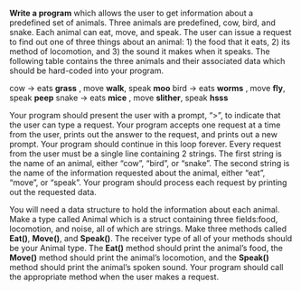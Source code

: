 **Write a program** which allows the user to get information about a predefined set of animals. Three animals are predefined, cow, bird, and snake. Each animal can eat, move, and speak. The user can issue a request to find out one of three things about an animal: 1) the food that it eats, 2) its method of locomotion, and 3) the sound it makes when it speaks. The following table contains the three animals and their associated data which should be hard-coded into your program.

cow -> eats **grass** , move **walk**, speak **moo**
bird -> eats **worms** , move **fly**, speak **peep**
snake -> eats **mice** , move **slither**, speak **hsss**

Your program should present the user with a prompt, “>”, to indicate that the user can type a request. Your program accepts one request at a time from the user, prints out the answer to the request, and prints out a new prompt. Your program should continue in this loop forever. Every request from the user must be a single line containing 2 strings. The first string is the name of an animal, either “cow”, “bird”, or “snake”. The second string is the name of the information requested about the animal, either “eat”, “move”, or “speak”. Your program should process each request by printing out the requested data.

You will need a data structure to hold the information about each animal. Make a type called Animal which is a struct containing three fields:food, locomotion, and noise, all of which are strings. Make three methods called  **Eat()**,  **Move()**, and  **Speak()**. The receiver type of all of your methods should be your Animal type. The  **Eat()** method should print the animal’s food, the  **Move()** method should print the animal’s locomotion, and the  **Speak()** method should print the animal’s spoken sound. Your program should call the appropriate method when the user makes a request.